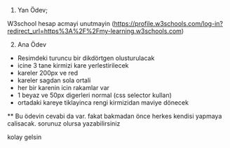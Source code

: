 
1) Yan Ödev;

W3school hesap acmayi unutmayin  (https://profile.w3schools.com/log-in?redirect_url=https%3A%2F%2Fmy-learning.w3schools.com)

2) Ana Ödev

- Resimdeki turuncu bir dikdörtgen olusturulacak
- icine 3 tane kirmizi kare yerlestirilecek
- kareler 200px ve red
- kareler sagdan sola ortali
- her bir karenin icin rakamlar var
- 1 beyaz ve 50px digerleri normal (css selector kullan)
- ortadaki kareye tiklayinca rengi kirmizidan maviye dönecek


** Bu ödevin cevabi da var. fakat bakmadan önce herkes kendisi yapmaya calisacak. sorunuz olursa yazabilirsiniz

kolay gelsin
